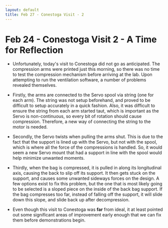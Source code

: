 ```yaml
---
layout: default
title: Feb 27 - Conestoga Visit - 2
---
```

# Feb 24 - Conestoga Visit 2 - A Time for Reflection

- Unfortunately, today's visit to Conestoga did not go as anticipated. The compression arms
were printed just this morning, so there was no time to test the compression mechanism before
arriving at the lab. Upon attempting to run the ventilation software, a number of problems revealed themselves.

- Firstly, the arms are connected to the Servo spool via string (one for each arm). The string was not setup beforehand, and proved to be difficult to setup accurately in a quick fashion. Also, it was difficult to ensure the string from each arm started taut, which is important as the Servo is non-continuous, so every bit of rotation should cause compression. Therefore, a new way of connecting the string to the motor is needed.

- Secondly, the Servo twists when pulling the arms shut. This is due to the fact that the support is lined up with the Servo, but not with the spool, which is where all the force of the compressions is handled. So, it would seem a new Servo mount that had a support in line with the spool would help minimize unwanted moments.

- Thirdly, when the bag is compressed, it is pulled in along its longitudinal axis, causing the back to slip off its support. It then gets stuck on the support, and causes some unwanted sideways forces on the design. A few options exist to fix this problem, but the one that is most likely going to be selected is a sloped piece on the inside of the back bag support. If the bag compresses too far, instead of falling off the support, it will slide down this slope, and slide back up after decompression.

- Even though this visit to Conestoga was <b>far</b> from ideal, it at least pointed out some significant areas of improvement early enough that we can fix them before demonstrations begin. 
